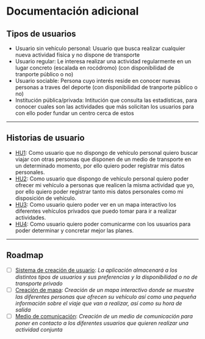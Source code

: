 # Documentación adicional

## Tipos de usuarios

- Usuario sin vehículo personal: Usuario que busca realizar cualquier nueva actividad física y no dispone de transporte
- Usuario regular: Le interesa realizar una actividad regularmente en un lugar concreto (escalada en rocódromo) (con disponibilidad de tranporte público o no)
- Usuario sociable: Persona cuyo interés reside en conocer nuevas personas a traves del deporte (con disponibilidad de tranporte público o no)
- Institución pública/privada: Intitución que consulta las estadísticas, para conocer cuales son las actividades que más solicitan los usuarios para con ello poder fundar un centro cerca de estos

---

## Historias de usuario

- [HU1](https://github.com/argelion14/proyecto-IV/issues/5): Como usuario que no dispongo de vehículo personal quiero buscar viajar con otras personas que disponen de un medio de transporte en un determinado momento, por ello quiero poder registrar mis datos personales.
- [HU2](https://github.com/argelion14/proyecto-IV/issues/6): Como usuario que dispongo de vehículo personal quiero poder ofrecer mi vehículo a personas que realicen la misma actividad que yo, por ello quiero poder registrar tanto mis datos personales como mi disposición de vehículo.
- [HU3](https://github.com/argelion14/proyecto-IV/issues/7): Como usuario quiero poder ver en un mapa interactivo los diferentes vehículos privados que puedo tomar para ir a realizar actividades.
- [HU4](https://github.com/argelion14/proyecto-IV/issues/8): Como usuario quiero poder comunicarme con los usuarios para poder determinar y concretar mejor las planes.

---

## Roadmap
- [ ] [Sistema de creación de usuario](https://github.com/argelion14/proyecto-IV/milestone/1): *La aplicación almacenará a los distintos tipos de usuarios y sus preferencias y la disponibilidad o no de transporte privado*
- [ ] [Creación de mapa](https://github.com/argelion14/proyecto-IV/milestone/2): *Creación de un mapa interactivo donde se muestre las diferentes personas que ofrecen su vehículo así como una pequeña información sobre el viaje que van a realizar, así como su hora de salida*
- [ ] [Medio de comunicación](https://github.com/argelion14/proyecto-IV/milestone/3): *Creación de un medio de comunicación para poner en contacto a los diferentes usuarios que quieren realizar una actividad conjunta*
